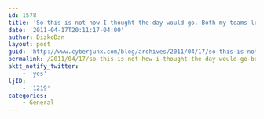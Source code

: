```yaml
---
id: 1578
title: 'So this is not how I thought the day would go. Both my teams lost, but at least I had a nice dinner with stephs aunts.'
date: '2011-04-17T20:11:17-04:00'
author: DizkoDan
layout: post
guid: 'http://www.cyberjunx.com/blog/archives/2011/04/17/so-this-is-not-how-i-thought-the-day-would-go-both-my-teams-lost-but-at-least-i-had-a-nice-dinner-with-stephs-aunts/'
permalink: /2011/04/17/so-this-is-not-how-i-thought-the-day-would-go-both-my-teams-lost-but-at-least-i-had-a-nice-dinner-with-stephs-aunts/
aktt_notify_twitter:
    - 'yes'
ljID:
    - '1219'
categories:
    - General
---
```


<div class="posterous_autopost"></div>